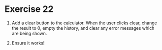 # Exercise 22

1. Add a clear button to the calculator. When the user clicks clear, change the result to 0, empty the history, and clear any error messages which are being shown.

2. Ensure it works!